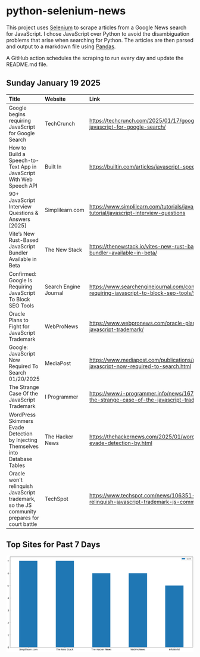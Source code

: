 # python-selenium-news

This project uses [Selenium](https://www.seleniumhq.org/) to scrape articles from a Google News search for JavaScript.
I chose JavaScript over Python to avoid the disambiguation problems that arise when searching for Python.
The articles are then parsed and output to a markdown file using [Pandas](https://pandas.pydata.org/).

A GitHub action schedules the scraping to run every day and update the README.md file.

## Sunday January 19 2025


| Title                                                                                       | Website               | Link                                                                                                        |
|:--------------------------------------------------------------------------------------------|:----------------------|:------------------------------------------------------------------------------------------------------------|
| Google begins requiring JavaScript for Google Search                                        | TechCrunch            | https://techcrunch.com/2025/01/17/google-begins-requiring-javascript-for-google-search/                     |
| How to Build a Speech-to-Text App in JavaScript With Web Speech API                         | Built In              | https://builtin.com/articles/javascript-speech-to-text                                                      |
| 90+ JavaScript Interview Questions & Answers [2025]                                         | Simplilearn.com       | https://www.simplilearn.com/tutorials/javascript-tutorial/javascript-interview-questions                    |
| Vite’s New Rust-Based JavaScript Bundler Available in Beta                                  | The New Stack         | https://thenewstack.io/vites-new-rust-based-javascript-bundler-available-in-beta/                           |
| Confirmed: Google Is Requiring JavaScript To Block SEO Tools                                | Search Engine Journal | https://www.searchenginejournal.com/confirmed-google-is-requiring-javascript-to-block-seo-tools/537705/     |
| Oracle Plans to Fight for JavaScript Trademark                                              | WebProNews            | https://www.webpronews.com/oracle-plans-to-fight-for-javascript-trademark/                                  |
| Google: JavaScript Now Required To Search 01/20/2025                                        | MediaPost             | https://www.mediapost.com/publications/article/402666/google-javascript-now-required-to-search.html         |
| The Strange Case Of the JavaScript Trademark                                                | I Programmer          | https://www.i-programmer.info/news/167-javascript/17757-the-strange-case-of-the-javascript-trademark.html   |
| WordPress Skimmers Evade Detection by Injecting Themselves into Database Tables             | The Hacker News       | https://thehackernews.com/2025/01/wordpress-skimmers-evade-detection-by.html                                |
| Oracle won't relinquish JavaScript trademark, so the JS community prepares for court battle | TechSpot              | https://www.techspot.com/news/106351-oracle-wont-relinquish-javascript-trademark-js-community-prepares.html |
## Top Sites for Past 7 Days

![Graph of Top Sites](https://raw.githubusercontent.com/dan-mba/python-selenium-news/main/last-week.png)
